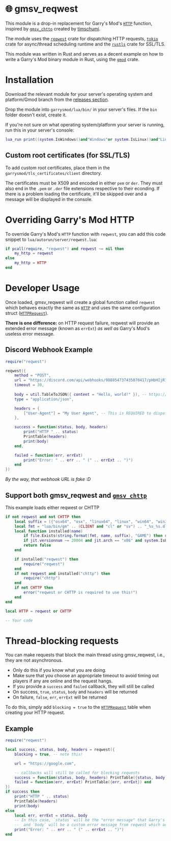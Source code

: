 # 🌐 gmsv_reqwest

This module is a drop-in replacement for Garry's Mod's [`HTTP`](https://wiki.facepunch.com/gmod/Global.HTTP) function, inspired by [`gmsv_chttp`](https://github.com/timschumi/gmod-chttp) created by [timschumi](https://github.com/timschumi).

The module uses the [`reqwest`](https://docs.rs/reqwest/*/reqwest/) crate for dispatching HTTP requests, [`tokio`](https://tokio.rs/) crate for async/thread scheduling runtime and the [`rustls`](https://github.com/ctz/rustls) crate for SSL/TLS.

This module was written in Rust and serves as a decent example on how to write a Garry's Mod binary module in Rust, using the [`gmod`](https://github.com/WilliamVenner/gmod-rs) crate.

# Installation

Download the relevant module for your server's operating system and platform/Gmod branch from the [releases section](https://github.com/WilliamVenner/gmsv_reqwest/releases).

Drop the module into `garrysmod/lua/bin/` in your server's files. If the `bin` folder doesn't exist, create it.

If you're not sure on what operating system/platform your server is running, run this in your server's console:

```lua
lua_run print((system.IsWindows()and"Windows"or system.IsLinux()and"Linux"or"Unsupported").." "..(jit.arch=="x64"and"x86-64"or"x86"))
```

## Custom root certificates (for SSL/TLS)

To add custom root certificates, place them in the `garrysmod/tls_certificates/client` directory.

The certificates must be X509 and encoded in either `pem` or `der`. They must also end in the `.pem` or `.der` file extensions respective to their econding. If there is a problem loading the certificate, it'll be skipped over and a message will be displayed in the console.

# Overriding Garry's Mod HTTP

To override Garry's Mod's `HTTP` function with `reqwest`, you can add this code snippet to `lua/autorun/server/reqwest.lua`:

```lua
if pcall(require, "reqwest") and reqwest ~= nil then
    my_http = reqwest
else
    my_http = HTTP
end
```

# Developer Usage

Once loaded, gmsv_reqwest will create a global function called `reqwest` which behaves exactly the same as [`HTTP`](https://wiki.facepunch.com/gmod/Global.HTTP) and uses the same configuration struct ([`HTTPRequest`](https://wiki.facepunch.com/gmod/Structures/HTTPRequest)).

**There is one difference:** on HTTP request failure, reqwest will provide an extended error message (known as `errExt`) _as well as_ Garry's Mod's useless error message.

## Discord Webhook Example

```lua
require("reqwest")

reqwest({
    method = "POST",
    url = "https://discord.com/api/webhooks/988854737435070417/pHbHIjR15oa4ZmJ1PMCwEPaK4hdlCC21AIme94Iw9Xh7M9Mhg6GLLV2u6Q1rppH_7esX",
    timeout = 30,
    
    body = util.TableToJSON({ content = "Hello, world!" }), -- https://discord.com/developers/docs/resources/webhook#execute-webhook
    type = "application/json",

    headers = {
        ["User-Agent"] = "My User Agent", -- This is REQUIRED to dispatch a Discord webhook
    },

    success = function(status, body, headers)
        print("HTTP " .. status)
        PrintTable(headers)
        print(body)
    end,

    failed = function(err, errExt)
        print("Error: " .. err .. " (" .. errExt .. ")")
    end
})
```

_By the way, that webhook URL is fake :D_

## Support both gmsv_reqwest and [`gmsv_chttp`](https://github.com/timschumi/gmod-chttp)

This example loads either reqwest or CHTTP

```lua
if not reqwest and not CHTTP then
    local suffix = ({"osx64", "osx", "linux64", "linux", "win64", "win32"})[(system.IsWindows() and 4 or 0) + (system.IsLinux() and 2 or 0) + (jit.arch == "x86" and 1 or 0) + 1]
    local fmt = "lua/bin/gm" .. (CLIENT and "cl" or "sv") .. "_%s_%s.dll"
    local function installed(name)
        if file.Exists(string.format(fmt, name, suffix), "GAME") then return true end
        if jit.versionnum ~= 20004 and jit.arch == "x86" and system.IsLinux() then return file.Exists(string.format(fmt, name, "linux32"), "GAME") end
        return false
    end

    if installed("reqwest") then
        require("reqwest")
    end
    if not reqwest and installed("chttp") then
        require("chttp")
    end
    if not CHTTP then
        error("reqwest or CHTTP is required to use this!")
    end
end

local HTTP = reqwest or CHTTP

-- Your code
```

# Thread-blocking requests

You can make requests that block the main thread using gmsv_reqwest, i.e., they are not asynchronous.

* Only do this if you know what you are doing.
* Make sure that you choose an appropriate timeout to avoid timing out players if any are online and the request hangs.
* If you provide a `success` and `failed` callback, they will still be called
* On success, `true`, `status`, `body` and `headers` will be returned
* On failure, `false`, `err`, `errExt` will be returned

To do this, simply add `blocking = true` to the [`HTTPRequest`](https://wiki.facepunch.com/gmod/Structures/HTTPRequest) table when creating your HTTP request.

## Example

```lua
require("reqwest")

local success, status, body, headers = reqwest({
    blocking = true, -- note this!

    url = "https://google.com",

    -- callbacks will still be called for blocking requests
    success = function(status, body, headers) PrintTable({status, body, headers}) end,
    failed = function(err, errExt) PrintTable({err, errExt}) end
})
if success then
    print("HTTP " .. status)
    PrintTable(headers)
    print(body)
else
    local err, errExt = status, body
    -- In this case, `status` will be the "error message" that Garry's Mod provides (typically always "unsuccessful")
    --  and `body` will be a custom error message from reqwest which actually describes what the error was.
    print("Error: " .. err .. " (" .. errExt .. ")")
end
```
